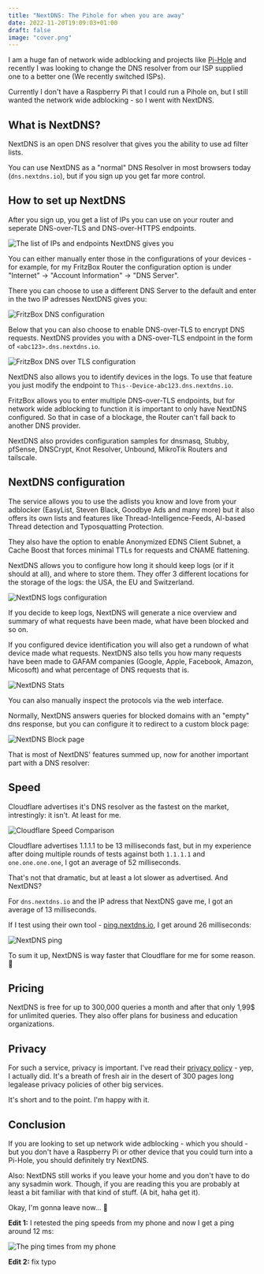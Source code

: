```yaml
---
title: "NextDNS: The Pihole for when you are away"
date: 2022-11-20T19:09:03+01:00
draft: false
image: "cover.png"
---
```

I am a huge fan of network wide adblocking and projects like [Pi-Hole](https://pi-hole.net/) and recently I was looking to change the DNS resolver from our ISP supplied one to a better one (We recently switched ISPs).

Currently I don't have a Raspberry Pi that I could run a Pihole on, but I still wanted the network wide adblocking - so I went with NextDNS.

## What is NextDNS?
NextDNS is an open DNS resolver that gives you the ability to use ad filter lists.

You can use NextDNS as a "normal" DNS Resolver in most browsers today (`dns.nextdns.io`), but if you sign up you get far more control.

## How to set up NextDNS

After you sign up, you get a list of IPs you can use on your router and seperate DNS-over-TLS and DNS-over-HTTPS endpoints.

![The list of IPs and endpoints NextDNS gives you](configuration.png)

You can either manually enter those in the configurations of your devices - for example, for my FritzBox Router the configuration option is under "Internet" -> "Account Information" -> "DNS Server".

There you can choose to use a different DNS Server to the default and enter in the two IP adresses NextDNS gives you:

![FritzBox DNS configuration](dns-ip.png)

Below that you can also choose to enable DNS-over-TLS to encrypt DNS requests.
NextDNS provides you with a DNS-over-TLS endpoint in the form of ``<abc123>.dns.nextdns.io``.

![FritzBox DNS over TLS configuration](fritz-dot.png)

NextDNS also allows you to identify devices in the logs. To use that feature you just modify the endpoint to ``This--Device-abc123.dns.nextdns.io``.

FritzBox allows you to enter multiple DNS-over-TLS endpoints, but for network wide adblocking to function it is important to only have NextDNS configured.
So that in case of a blockage, the Router can't fall back to another DNS provider.

NextDNS also provides configuration samples for dnsmasq, Stubby, pfSense, DNSCrypt, Knot Resolver, Unbound, MikroTik Routers and tailscale.

## NextDNS configuration
The service allows you to use the adlists you know and love from your adblocker (EasyList, Steven Black, Goodbye Ads and many more) but it also offers its own lists and features like Thread-Intelligence-Feeds, AI-based Thread detection and Typosquatting Protection.

They also have the option to enable Anonymized EDNS Client Subnet, a Cache Boost that forces minimal TTLs for requests and CNAME flattening.

NextDNS allows you to configure how long it should keep logs (or if it should at all), and where to store them. They offer 3 different locations for the storage of the logs: the USA, the EU and Switzerland.

![NextDNS logs configuration](logs-config.png)

If you decide to keep logs, NextDNS will generate a nice overview and summary of what requests have been made, what have been blocked and so on.

If you configured device identification you will also get a rundown of what device made what requests. NextDNS also tells you how many requests have been made to GAFAM companies (Google, Apple, Facebook, Amazon, Micosoft) and what percentage of DNS requests that is.

![NextDNS Stats](stats.png)

You can also manually inspect the protocols via the web interface.

Normally, NextDNS answers queries for blocked domains with an "empty" dns response, but you can configure it to redirect to a custom block page:

![NextDNS Block page](blocked.png)

That is most of NextDNS' features summed up, now for another important part with a DNS resolver:

## Speed
Cloudflare advertises it's DNS resolver as the fastest on the market, intrestingly: it isn't. At least for me.

![Cloudflare Speed Comparison](cloudflare-ad-speeds.png)

Cloudflare advertises 1.1.1.1 to be 13 milliseconds fast, but in my experience after doing multiple rounds of tests against both `1.1.1.1` and `one.one.one.one`, I got an average of 52 milliseconds.

That's not that dramatic, but at least a lot slower as advertised. And NextDNS?

For `dns.nextdns.io` and the IP adress that NextDNS gave me, I got an average of 13 milliseconds.

If I test using their own tool - [ping.nextdns.io](https://ping.nextdns.io), I get around 26 milliseconds:

![NextDNS ping](nextdns-ping.png)

To sum it up, NextDNS is way faster that Cloudflare for me for some reason. 🤔

## Pricing
NextDNS is free for up to 300,000 queries a month and after that only 1,99$ for unlimited queries.
They also offer plans for business and education organizations.

## Privacy
For such a service, privacy is important.
I've read their [privacy policy](https://nextdns.io/privacy) - yep, I actually did. It's a breath of fresh air in the desert of 300 pages long legalease privacy policies of other big services.

It's short and to the point.
I'm happy with it.

## Conclusion
If you are looking to set up network wide adblocking - which you should - but you don't have a Raspberry Pi or other device that you could turn into a Pi-Hole, you should definitely try NextDNS.

Also: NextDNS still works if you leave your home and you don't have to do any sysadmin work. Though, if you are reading this you are probably at least a bit familiar with that kind of stuff. (A bit, haha get it).

Okay, I'm gonna leave now... 🫠

**Edit 1:** I retested the ping speeds from my phone and now I get a ping around 12 ms:

![The ping times from my phone](ping-speeds-new.jpg)

**Edit 2:** fix typo